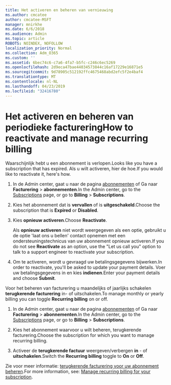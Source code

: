 ```yaml
---
title: Het activeren en beheren van vernieuwing
ms.author: cmcatee
author: cmcatee-MSFT
manager: mnirkhe
ms.date: 6/6/2018
ms.audience: Admin
ms.topic: article
ROBOTS: NOINDEX, NOFOLLOW
localization_priority: Normal
ms.collection: Adm_O365
ms.custom: ''
ms.assetid: 6bec74c6-c7a6-4fa7-b5fc-c246c6ec5269
ms.openlocfilehash: 2d9eca47bae44034573844c16af17229e16871e5
ms.sourcegitcommit: 9d78905c512192ffc4675468abd2efc5f2e4baf4
ms.translationtype: MT
ms.contentlocale: nl-NL
ms.lasthandoff: 04/23/2019
ms.locfileid: "32416780"
---
```

# <a name="how-to-reactivate-and-manage-recurring-billing"></a><span data-ttu-id="d2558-102">Het activeren en beheren van periodieke facturering</span><span class="sxs-lookup"><span data-stu-id="d2558-102">How to reactivate and manage recurring billing</span></span>

<span data-ttu-id="d2558-103">Waarschijnlijk hebt u een abonnement is verlopen.</span><span class="sxs-lookup"><span data-stu-id="d2558-103">Looks like you have a subscription that has expired.</span></span> <span data-ttu-id="d2558-104">Als u wilt activeren, hier de hoe.</span><span class="sxs-lookup"><span data-stu-id="d2558-104">If you would like to reactivate it, here's how.</span></span>
  
1. <span data-ttu-id="d2558-105">In de Admin center, gaat u naar de pagina [abonnementen](https://go.microsoft.com/fwlink/p/?linkid=842054) of Ga naar **Facturering** \> **abonnementen**.</span><span class="sxs-lookup"><span data-stu-id="d2558-105">In the Admin center, go to the [Subscriptions](https://go.microsoft.com/fwlink/p/?linkid=842054) page, or go to **Billing** \> **Subscriptions**.</span></span>
    
2. <span data-ttu-id="d2558-106">Kies het abonnement dat is **vervallen** of is **uitgeschakeld**.</span><span class="sxs-lookup"><span data-stu-id="d2558-106">Choose the subscription that is **Expired** or **Disabled**.</span></span>
    
3. <span data-ttu-id="d2558-107">Kies **opnieuw activeren**.</span><span class="sxs-lookup"><span data-stu-id="d2558-107">Choose **Reactivate**.</span></span>
    
    <span data-ttu-id="d2558-108">Als **opnieuw activeren** niet wordt weergegeven als een optie, gebruikt u de optie 'laat ons u bellen' contact opnemen met een ondersteuningstechnicus van uw abonnement opnieuw activeren.</span><span class="sxs-lookup"><span data-stu-id="d2558-108">If you do not see **Reactivate** as an option, use the "Let us call you" option to talk to a support engineer to reactivate your subscription.</span></span> 
    
4. <span data-ttu-id="d2558-109">Om te activeren, wordt u gevraagd uw betalingsgegevens bijwerken.</span><span class="sxs-lookup"><span data-stu-id="d2558-109">In order to reactivate, you'll be asked to update your payment details.</span></span> <span data-ttu-id="d2558-110">Voer uw betalingsgegevens in en kies **indienen**.</span><span class="sxs-lookup"><span data-stu-id="d2558-110">Enter your payment details and choose **Submit**.</span></span>
    
<span data-ttu-id="d2558-111">Voor het beheren van facturering u maandelijks of jaarlijks schakelen **terugkerende facturering** in- of uitschakelen.</span><span class="sxs-lookup"><span data-stu-id="d2558-111">To manage monthly or yearly billing you can toggle **Recurring billing** on or off.</span></span> 
  
1. <span data-ttu-id="d2558-112">In de Admin center, gaat u naar de pagina [abonnementen](https://go.microsoft.com/fwlink/p/?linkid=842054) of Ga naar **Facturering** \> **abonnementen**.</span><span class="sxs-lookup"><span data-stu-id="d2558-112">In the Admin center, go to the [Subscriptions](https://go.microsoft.com/fwlink/p/?linkid=842054) page, or go to **Billing** \> **Subscriptions**.</span></span>
    
2. <span data-ttu-id="d2558-113">Kies het abonnement waarvoor u wilt beheren, terugkerende facturering.</span><span class="sxs-lookup"><span data-stu-id="d2558-113">Choose the subscription for which you want to manage recurring billing.</span></span>
    
3. <span data-ttu-id="d2558-114">Activeer de **terugkerende factuur** weergeven/verbergen **in** - of **uitschakelen**.</span><span class="sxs-lookup"><span data-stu-id="d2558-114">Switch the **Recurring billing** toggle to **On** or **Off**.</span></span>
    
<span data-ttu-id="d2558-115">Zie voor meer informatie: [terugkerende facturering voor uw abonnement beheren](https://support.office.com/article/8d83b530-f4ca-47f6-a666-e5791cbacc7e).</span><span class="sxs-lookup"><span data-stu-id="d2558-115">For more information, see: [Manage recurring billing for your subscription](https://support.office.com/article/8d83b530-f4ca-47f6-a666-e5791cbacc7e).</span></span>
  

